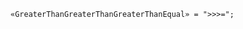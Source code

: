 <!-- This file is generated automatically by infrastructure scripts. Please don't edit by hand. -->

<!-- markdownlint-disable first-line-h1 -->

```{ .ebnf .slang-ebnf #GreaterThanGreaterThanGreaterThanEqual }
«GreaterThanGreaterThanGreaterThanEqual» = ">>>=";
```
